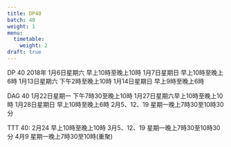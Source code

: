 ```yaml
---
title: DP40
batch: 40
weight: 1
menu:
  timetable:
    weight: 2
draft: true
---
```

DP 40 2018年
1月6日星期六 早上10時至晚上10時 
1月7日星期日 早上10時至晚上6時
1月13日星期六 下午2時至晚上10時 
1月14日星期日 早上9時至晚上6時

DAG 40
1月22日星期一 下午7時30至晚上10時
1月27日星期六早上10時至晚上10時 
1月28日星期日 早上10時至晚上6時
2月5、12、19 星期一晚上7時30至10時30分

TTT 40:
2月24 早上10時至晚上10時
3月5、12、19 星期一晚上7時30至10時30分
4月9 星期一晚上7時30至10時(重聚)